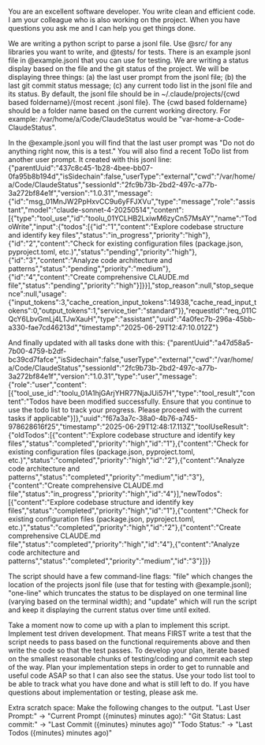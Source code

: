 You are an excellent software developer. You write clean and efficient code. I am your colleague who is also working on the project. When you have questions you ask me and I can help you get things done.

We are writing a python script to parse a jsonl file. Use @src/ for any libraries you want to write, and @tests/ for tests. There is an example jsonl file in @example.jsonl that you can use for testing. We are writing a status display based on the file and the git status of the project. We will be displaying three things: (a) the last user prompt from the jsonl file; (b) the last git commit status message; (c) any current todo list in the jsonl file and its status. By default, the jsonl file should be in ~/.claude/projects/{cwd based foldername}/{most recent .jsonl file}. The {cwd based foldername} should be a folder name based on the current working directory. For example: /var/home/a/Code/ClaudeStatus would be "var-home-a-Code-ClaudeStatus".

In the @example.jsonl you will find that the last user prompt was "Do not do anything right now, this is a test." You will also find a recent ToDo list from another user prompt. It created with this jsonl line:
{"parentUuid":"437c8c45-1b28-4bee-bb07-0fa95b8b194d","isSidechain":false,"userType":"external","cwd":"/var/home/a/Code/ClaudeStatus","sessionId":"2fc9b73b-2bd2-497c-a77b-3a272bf84e1f","version":"1.0.31","message":{"id":"msg_01MnJW2PpHxvCC9u6yFFJXVu","type":"message","role":"assistant","model":"claude-sonnet-4-20250514","content":[{"type":"tool_use","id":"toolu_01YCLHB2LxiwM6zyCn57MsAY","name":"TodoWrite","input":{"todos":[{"id":"1","content":"Explore codebase structure and identify key files","status":"in_progress","priority":"high"},{"id":"2","content":"Check for existing configuration files (package.json, pyproject.toml, etc.)","status":"pending","priority":"high"},{"id":"3","content":"Analyze code architecture and patterns","status":"pending","priority":"medium"},{"id":"4","content":"Create comprehensive CLAUDE.md file","status":"pending","priority":"high"}]}}],"stop_reason":null,"stop_sequence":null,"usage":{"input_tokens":3,"cache_creation_input_tokens":14938,"cache_read_input_tokens":0,"output_tokens":1,"service_tier":"standard"}},"requestId":"req_011CQcY6LbvGmLj4LTJwXauH","type":"assistant","uuid":"4a0fec7b-296a-45bb-a330-fae7cd46213d","timestamp":"2025-06-29T12:47:10.012Z"}

 And finally updated with all tasks done with this:
 {"parentUuid":"a47d58a5-7b00-4759-b2df-bc39cd7fafce","isSidechain":false,"userType":"external","cwd":"/var/home/a/Code/ClaudeStatus","sessionId":"2fc9b73b-2bd2-497c-a77b-3a272bf84e1f","version":"1.0.31","type":"user","message":{"role":"user","content":[{"tool_use_id":"toolu_01A1hjGArjYHR77NjaJUi57H","type":"tool_result","content":"Todos have been modified successfully. Ensure that you continue to use the todo list to track your progress. Please proceed with the current tasks if applicable"}]},"uuid":"f67a3a7c-38a0-4b76-a745-978628616f25","timestamp":"2025-06-29T12:48:17.113Z","toolUseResult":{"oldTodos":[{"content":"Explore codebase structure and identify key files","status":"completed","priority":"high","id":"1"},{"content":"Check for existing configuration files (package.json, pyproject.toml, etc.)","status":"completed","priority":"high","id":"2"},{"content":"Analyze code architecture and patterns","status":"completed","priority":"medium","id":"3"},{"content":"Create comprehensive CLAUDE.md file","status":"in_progress","priority":"high","id":"4"}],"newTodos":[{"content":"Explore codebase structure and identify key files","status":"completed","priority":"high","id":"1"},{"content":"Check for existing configuration files (package.json, pyproject.toml, etc.)","status":"completed","priority":"high","id":"2"},{"content":"Create comprehensive CLAUDE.md file","status":"completed","priority":"high","id":"4"},{"content":"Analyze code architecture and patterns","status":"completed","priority":"medium","id":"3"}]}}


The script should have a few command-line flags: "file" which changes the location of the projects jsonl file (use that for testing with @example.jsonl); "one-line" which truncates the status to be displayed on one terminal line (varying based on the terminal width); and "update" which will run the script and keep it displaying the current status over time until exited.

Take a moment now to come up with a plan to implement this script. Implement test driven development. That means FIRST write a test that the script needs to pass based on the functional requirements above and then write the code so that the test passes. To develop your plan, iterate based on the smallest reasonable chunks of testing/coding and commit each step of the way. Plan your implementation steps in order to get to runnable and useful code ASAP so that I can also see the status. Use your todo list tool to be able to track what you have done and what is still left to do. If you have questions about implementation or testing, please ask me.

Extra scratch space:
Make the following changes to the output.
"Last User Prompt:" -> "Current Prompt ({minutes} minutes ago):"
"Git Status: Last commit:" -> "Last Commit ({minutes} minutes ago)"
"Todo Status:" -> "Last Todos ({minutes} minutes ago)"
